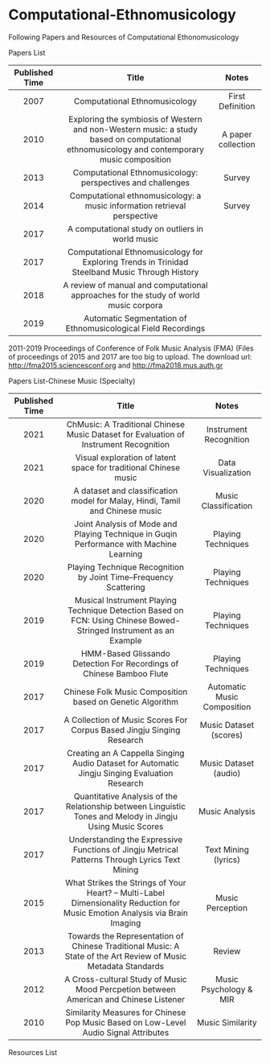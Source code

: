 # Computational-Ethnomusicology
Following Papers and Resources of Computational Ethonomusicology

Papers List

 Published Time | Title | Notes 
 :-----: | :-----: | :-----:
 2007 | Computational Ethnomusicology | First Definition 
 2010 | Exploring the symbiosis of Western and non-Western music: a study based on computational ethnomusicology and contemporary music composition | A paper collection
 2013 | Computational Ethnomusicology: perspectives and challenges | Survey
 2014 | Computational ethnomusicology: a music information retrieval perspective | Survey
 2017 | A computational study on outliers in world music |
 2017 | Computational Ethnomusicology for Exploring Trends in Trinidad Steelband Music Through History | 
 2018 | A review of manual and computational approaches for the study of world music corpora |
 2019 | Automatic Segmentation of Ethnomusicological Field Recordings |



2011-2019 Proceedings of Conference of Folk Music Analysis (FMA) (Files of proceedings of 2015 and 2017 are too big to upload. 
The download url: http://fma2015.sciencesconf.org and http://fma2018.mus.auth.gr



Papers List-Chinese Music (Specialty)

 Published Time | Title | Notes 
 :-----: | :-----: | :-----:
 2021 | ChMusic: A Traditional Chinese Music Dataset for Evaluation of Instrument Recognition | Instrument Recognition
 2021 | Visual exploration of latent space for traditional Chinese music | Data Visualization
 2020 | A dataset and classification model for Malay, Hindi, Tamil and Chinese music | Music Classification
 2020 | Joint Analysis of Mode and Playing Technique in Guqin Performance with Machine Learning | Playing Techniques
 2020 | Playing Technique Recognition by Joint Time–Frequency Scattering | Playing Techniques
 2019 | Musical Instrument Playing Technique Detection Based on FCN: Using Chinese Bowed-Stringed Instrument as an Example | Playing Techniques
 2019 | HMM-Based Glissando Detection For Recordings of Chinese Bamboo Flute | Playing Techniques
 2017 | Chinese Folk Music Composition based on Genetic Algorithm | Automatic Music Composition
 2017 | A Collection of Music Scores For Corpus Based Jingju Singing Research | Music Dataset (scores) 
 2017 | Creating an A Cappella Singing Audio Dataset for Automatic Jingju Singing Evaluation Research | Music Dataset (audio) 
 2017 | Quantitative Analysis of the Relationship between Linguistic Tones and Melody in Jingju Using Music Scores | Music Analysis
 2017 | Understanding the Expressive Functions of Jingju Metrical Patterns Through Lyrics Text Mining | Text Mining (lyrics) 
 2015 | What Strikes the Strings of Your Heart? – Multi-Label Dimensionality Reduction for Music Emotion Analysis via Brain Imaging | Music Perception
 2013 | Towards the Representation of Chinese Traditional Music: A State of the Art Review of Music Metadata Standards | Review
 2012 | A Cross-cultural Study of Music Mood Percpetion between American and Chinese Listener | Music Psychology & MIR
 2010 | Similarity Measures for Chinese Pop Music Based on Low-Level Audio Signal Attributes | Music Similarity
 
 
Resources List
